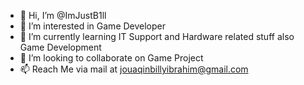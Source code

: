 - 👋 Hi, I’m @ImJustB1ll
- 👀 I’m interested in Game Developer
- 🌱 I’m currently learning IT Support and Hardware related stuff also Game Development 
- 💞️ I’m looking to collaborate on Game Project
- 📫 Reach Me via mail at jouaqinbillyibrahim@gmail.com
